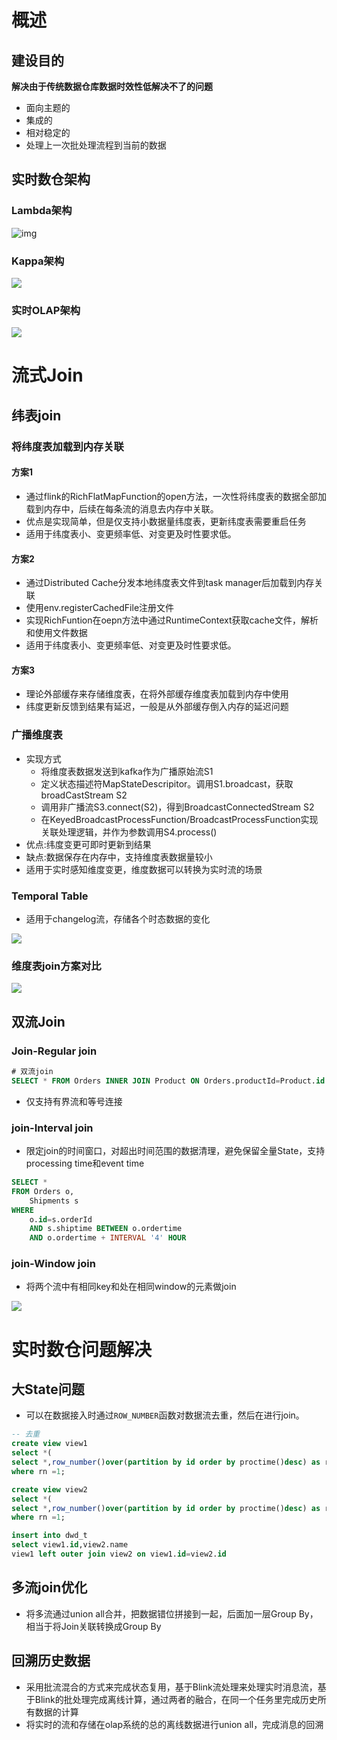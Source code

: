 # 概述

## 建设目的

**解决由于传统数据仓库数据时效性低解决不了的问题**

* 面向主题的
* 集成的
* 相对稳定的
* 处理上一次批处理流程到当前的数据

## 实时数仓架构

### Lambda架构

![img](./img/Lambda架构.jpg)

### Kappa架构

![](./img/Kappa架构.jpg)

### 实时OLAP架构

![](./img/实时OLAP架构.jpg)

# 流式Join

## 纬表join

### 将纬度表加载到内存关联

#### 方案1

* 通过flink的RichFlatMapFunction的open方法，一次性将纬度表的数据全部加载到内存中，后续在每条流的消息去内存中关联。
* 优点是实现简单，但是仅支持小数据量纬度表，更新纬度表需要重启任务
* 适用于纬度表小、变更频率低、对变更及时性要求低。

#### 方案2

* 通过Distributed Cache分发本地纬度表文件到task manager后加载到内存关联
* 使用env.registerCachedFile注册文件
* 实现RichFuntion在oepn方法中通过RuntimeContext获取cache文件，解析和使用文件数据
* 适用于纬度表小、变更频率低、对变更及时性要求低。

#### 方案3

* 理论外部缓存来存储维度表，在将外部缓存维度表加载到内存中使用
* 纬度更新反馈到结果有延迟，一般是从外部缓存倒入内存的延迟问题

### 广播维度表

* 实现方式
  * 将维度表数据发送到kafka作为广播原始流S1
  * 定义状态描述符MapStateDescripitor。调用S1.broadcast，获取broadCastStream S2
  * 调用非广播流S3.connect(S2)，得到BroadcastConnectedStream S2
  * 在KeyedBroadcastProcessFunction/BroadcastProcessFunction实现关联处理逻辑，并作为参数调用S4.process()
* 优点:纬度变更可即时更新到结果
* 缺点:数据保存在内存中，支持维度表数据量较小
* 适用于实时感知维度变更，维度数据可以转换为实时流的场景

### Temporal Table

* 适用于changelog流，存储各个时态数据的变化

![](./img/Temporaltable.jpg)

### 维度表join方案对比

![](./img/维度表join方案对比.jpg)

## 双流Join

### Join-Regular join

```sql
# 双流join
SELECT * FROM Orders INNER JOIN Product ON Orders.productId=Product.id
```

* 仅支持有界流和等号连接

### join-Interval join

* 限定join的时间窗口，对超出时间范围的数据清理，避免保留全量State，支持processing time和event time

```sql
SELECT *
FROM Orders o,
	Shipments s
WHERE
	o.id=s.orderId
	AND s.shiptime BETWEEN o.ordertime
	AND o.ordertime + INTERVAL '4' HOUR
```

### join-Window join

* 将两个流中有相同key和处在相同window的元素做join

![](./img/windowjoin.jpg)

# 实时数仓问题解决

## 大State问题

* 可以在数据接入时通过`ROW_NUMBER`函数对数据流去重，然后在进行join。

```sql
-- 去重
create view view1
select *(
select *,row_number()over(partition by id order by proctime()desc) as rn from s1)
where rn =1;

create view view2
select *(
select *,row_number()over(partition by id order by proctime()desc) as rn from s2)
where rn =1;

insert into dwd_t
select view1.id,view2.name
view1 left outer join view2 on view1.id=view2.id
```

## 多流join优化

* 将多流通过union all合并，把数据错位拼接到一起，后面加一层Group By，相当于将Join关联转换成Group By

## 回溯历史数据

* 采用批流混合的方式来完成状态复用，基于Blink流处理来处理实时消息流，基于Blink的批处理完成离线计算，通过两者的融合，在同一个任务里完成历史所有数据的计算
* 将实时的流和存储在olap系统的总的离线数据进行union all，完成消息的回溯